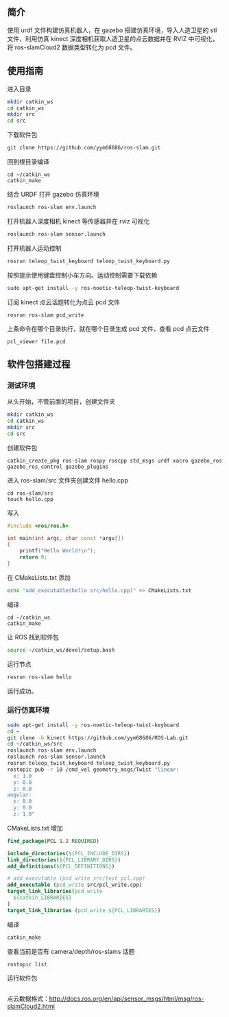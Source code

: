 ## 简介

使用 urdf 文件构建仿真机器人，在 gazebo 搭建仿真环境，导入人造卫星的 stl 文件，利用仿真 kinect 深度相机获取人造卫星的点云数据并在 RVIZ 中可视化，将 ros-slamCloud2 数据类型转化为 pcd 文件。

## 使用指南

进入目录

```bash
mkdir catkin_ws
cd catkin_ws
mkdir src
cd src
```

下载软件包

```bash
git clone https://github.com/yym68686/ros-slam.git
```

回到根目录编译

```
cd ~/catkin_ws
catkin_make
```

结合 URDF 打开 gazebo 仿真环境

```bash
roslaunch ros-slam env.launch
```

打开机器人深度相机 kinect 等传感器并在 rviz 可视化

```bash
roslaunch ros-slam sensor.launch
```

打开机器人运动控制

```bash
rosrun teleop_twist_keyboard teleop_twist_keyboard.py
```

按照提示使用键盘控制小车方向。运动控制需要下载依赖

```bash
sudo apt-get install -y ros-noetic-teleop-twist-keyboard
```

订阅 kinect 点云话题转化为点云 pcd 文件

```
rosrun ros-slam pcd_write
```

上条命令在哪个目录执行，就在哪个目录生成 pcd 文件，查看 pcd 点云文件

```
pcl_viewer file.pcd
```

## 软件包搭建过程

### 测试环境

从头开始，不管前面的项目，创建文件夹

```bash
mkdir catkin_ws
cd catkin_ws
mkdir src
cd src
```

创建软件包

```
catkin_create_pkg ros-slam rospy roscpp std_msgs urdf xacro gazebo_ros gazebo_ros_control gazebo_plugins
```

进入 ros-slam/src 文件夹创建文件 hello.cpp

```
cd ros-slam/src
touch hello.cpp
```

写入

```cpp
#include <ros/ros.h>

int main(int argc, char const *argv[])
{
    printf("Hello World!\n");
    return 0;
}
```

在 CMakeLists.txt 添加

```bash
echo "add_executable(hello src/hello.cpp)" >> CMakeLists.txt
```

编译

```
cd ~/catkin_ws
catkin_make
```

让 ROS 找到软件包

```bash
source ~/catkin_ws/devel/setup.bash
```

运行节点

```bash
rosrun ros-slam hello
```

运行成功。

### 运行仿真环境

```bash
sudo apt-get install -y ros-noetic-teleop-twist-keyboard
cd ~
git clone -b kinect https://github.com/yym68686/ROS-Lab.git
cd ~/catkin_ws/src
roslaunch ros-slam env.launch
roslaunch ros-slam sensor.launch
rosrun teleop_twist_keyboard teleop_twist_keyboard.py
rostopic pub -r 10 /cmd_vel geometry_msgs/Twist "linear:
  x: 1.0
  y: 0.0
  z: 0.0
angular:
  x: 0.0
  y: 0.0
  z: 1.0"
```

CMakeLists.txt 增加

```cmake
find_package(PCL 1.2 REQUIRED)

include_directories(${PCL_INCLUDE_DIRS})
link_directories(${PCL_LIBRARY_DIRS})
add_definitions(${PCL_DEFINITIONS})

# add_executable (pcd_write src/test_pcl.cpp)
add_executable (pcd_write src/pcl_write.cpp)
target_link_libraries(pcd_write
  ${catkin_LIBRARIES}
)
target_link_libraries (pcd_write ${PCL_LIBRARIES})
```

编译

```bash
catkin_make
```



查看当前是否有 camera/depth/ros-slams 话题

```bash
rostopic list
```

运行软件包

```bash

```

点云数据格式：http://docs.ros.org/en/api/sensor_msgs/html/msg/ros-slamCloud2.html

## 